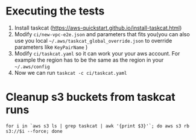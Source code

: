# Executing the tests

1. Install taskcat (https://aws-quickstart.github.io/install-taskcat.html)
1. Modify `ci/new-vpc-e2e.json` and parameters that fits you(you can also use you local `~/.aws/taskcat_global_override.json` to override parameters like `KeyPairName` )
2. Modify `ci/taskcat.yaml` so it can work your your aws account. For example the region has to be the same as the region in your `~/.aws/config`
2. Now we can run `taskcat -c ci/taskcat.yaml` 


# Cleanup s3 buckets from taskcat runs

``` 
for i in `aws s3 ls | grep taskcat | awk '{print $3}'`; do aws s3 rb s3://$i --force; done
```
